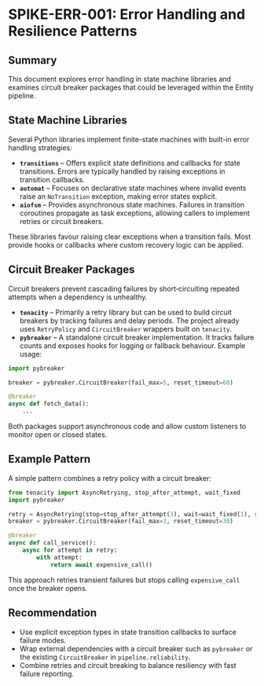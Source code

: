 # SPIKE-ERR-001: Error Handling and Resilience Patterns

## Summary
This document explores error handling in state machine libraries and examines circuit breaker packages that could be leveraged within the Entity pipeline.

## State Machine Libraries
Several Python libraries implement finite-state machines with built-in error handling strategies:

- **`transitions`** – Offers explicit state definitions and callbacks for state transitions. Errors are typically handled by raising exceptions in transition callbacks.
- **`automat`** – Focuses on declarative state machines where invalid events raise an `NoTransition` exception, making error states explicit.
- **`aiofsm`** – Provides asynchronous state machines. Failures in transition coroutines propagate as task exceptions, allowing callers to implement retries or circuit breakers.

These libraries favour raising clear exceptions when a transition fails. Most provide hooks or callbacks where custom recovery logic can be applied.

## Circuit Breaker Packages
Circuit breakers prevent cascading failures by short‑circuiting repeated attempts when a dependency is unhealthy.

- **`tenacity`** – Primarily a retry library but can be used to build circuit breakers by tracking failures and delay periods. The project already uses `RetryPolicy` and `CircuitBreaker` wrappers built on `tenacity`.
- **`pybreaker`** – A standalone circuit breaker implementation. It tracks failure counts and exposes hooks for logging or fallback behaviour. Example usage:

```python
import pybreaker

breaker = pybreaker.CircuitBreaker(fail_max=5, reset_timeout=60)

@breaker
async def fetch_data():
    ...
```

Both packages support asynchronous code and allow custom listeners to monitor open or closed states.

## Example Pattern
A simple pattern combines a retry policy with a circuit breaker:

```python
from tenacity import AsyncRetrying, stop_after_attempt, wait_fixed
import pybreaker

retry = AsyncRetrying(stop=stop_after_attempt(3), wait=wait_fixed(1), reraise=True)
breaker = pybreaker.CircuitBreaker(fail_max=3, reset_timeout=30)

@breaker
async def call_service():
    async for attempt in retry:
        with attempt:
            return await expensive_call()
```

This approach retries transient failures but stops calling `expensive_call` once the breaker opens.

## Recommendation
- Use explicit exception types in state transition callbacks to surface failure modes.
- Wrap external dependencies with a circuit breaker such as `pybreaker` or the existing `CircuitBreaker` in `pipeline.reliability`.
- Combine retries and circuit breaking to balance resiliency with fast failure reporting.
